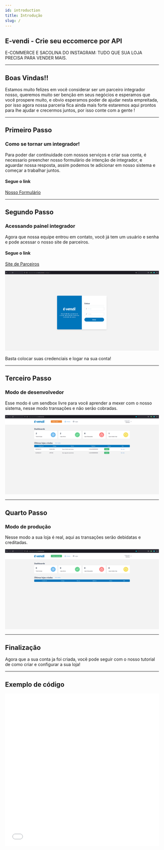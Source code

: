 ```yaml
---
id: introduction
title: Introdução
slug: /
---
```


## E-vendi - Crie seu eccomerce por API

E-COMMERCE E SACOLINA DO INSTAGRAM: TUDO QUE SUA LOJA PRECISA PARA VENDER MAIS.

---

## Boas Vindas!!

Estamos muito felizes em você considerar ser um parceiro integrador nosso, queremos muito ser benção em seus negócios e esperamos que você prospere muito, e obvio esperamos poder de ajudar nesta empreitada, por isso agora nossa parceria fica ainda mais forte estaremos aqui prontos para lhe ajudar e crecermos juntos, por isso conte com a gente !

---

## Primeiro Passo

### Como se tornar um integrador!

Para poder dar continuidade com nossos serviços e criar sua conta, é necessario preencher nosso formulário de intenção de integrador, e aguardar nossa resposta, assim podemos te adicionar em nosso sistema e começar a trabalhar juntos.

#### Segue o link

[Nosso Formulário](https://docs.google.com/forms/d/e/1FAIpQLScbMScC54Eb3YdIYpqqK3K-V1NG8yydKT4f1iOejmJbDTj_ow/viewform "Formulário para a integração")

---

## Segundo Passo

### Acessando painel integrador

Agora que nossa equipe entrou em contato, você já tem um usuário e senha e pode acessar o nosso site de parceiros.

#### Segue o link

[Site de Parceiros](https://parceiros.e-vendi.com.br/auth/sign-in "Página de Login")

![img](../../img/telaLogin.png)

Basta colocar suas credenciais e logar na sua conta!

---

## Terceiro Passo

### Modo de desenvolvedor

Esse modo é um sendbox livre para você aprender a mexer com o nosso sistema, nesse modo transações e não serão cobradas. 

![img](../../img/dev.png)

---

## Quarto Passo

### Modo de produção

Nesse modo a sua loja é real, aqui as transações serão debidatas e creditadas.

![img](../../img/prod.png)

---

## Finalização

Agora que a sua conta ja foi criada, você pode seguir com o nosso tutorial de como criar e configurar a sua loja!

---

## Exemplo de código

<iframe src="//api.apiembed.com/?source=https://raw.githubusercontent.com/e-vendi/e-vendi-docs/main/json-examples/example.json&targets=all" frameborder="0" scrolling="no" width="100%" height="500px" seamless></iframe>